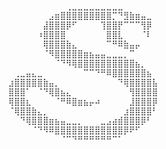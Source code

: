 ⠀⠀⠀⠀⠀⠀⠀⠀⠀⠀⠀⠀⢀⣀⣀⣀⣀⣀⣀⣀⣀⣀⠀⠀⠀⠀⠀⠀⠀⠀
⠀⠀⠀⠀⠀⠀⠀⠀⠀⣠⣶⣿⣿⣿⣿⣿⣿⣿⣿⣿⡉⠙⣻⣷⣶⣤⣀⠀⠀⠀
⠀⠀⠀⠀⠀⠀⠀⠀⣼⣿⣿⣿⡿⠋⠀⠀⠀⠀⢹⣿⣿⡟⠉⠉⠉⢻⡿⠀⠀⠀
⠀⠀⠀⠀⠀⠀⠀⠰⣿⣿⣿⣿⠀⠀⠀⠀⠀⠀⠀⣿⣿⣇⠀⠀⠀⠈⠇⠀⠀⠀
⠀⠀⠀⠀⠀⠀⠀⠀⢿⣿⣿⣿⣷⣄⠀⠀⠀⠀⠀⠉⠛⠿⣷⣤⡤⠀⠀⠀⠀⠀
⠀⠀⠀⠀⠀⠀⠀⠀⠈⠻⣿⣿⣿⣿⣿⣶⣦⣤⣤⣀⣀⣀⡀⠉⠀⠀⠀⠀⠀⠀
⠀⠀⠀⠀⠀⠀⠀⠀⠀⠀⠈⠙⠻⢿⣿⣿⣿⣿⣿⣿⣿⣿⣿⣿⣦⡀⠀⠀⠀⠀
⠀⠀⠀⢀⣀⣤⣄⣀⠀⠀⠀⠀⠀⠀⠀⠉⠉⠙⠛⠿⣿⣿⣿⣿⣿⣿⣦⠀⠀⠀
⠀⠀⣰⣿⣿⣿⣿⣿⣷⣤⡀⠀⠀⠀⠀⠀⠀⠀⠀⠀⠀⠙⢿⣿⣿⣿⣿⣧⠀⠀
⠀⠀⣿⣿⣿⠁⠀⠈⠙⢿⣿⣦⣄⠀⠀⠀⠀⠀⠀⠀⠀⠀⠀⢻⣿⣿⣿⣿⠀⠀
⠀⠀⢿⣿⣿⣆⠀⠀⠀⠀⠈⠛⠿⣿⣶⣦⡤⠴⠀⠀⠀⠀⠀⣸⣿⣿⣿⡿⠀⠀
⠀⠀⠈⢿⣿⣿⣷⣄⡀⠀⠀⠀⠀⠀⠀⠀⠀⠀⠀⠀⠀⠀⣰⣿⣿⣿⣿⠃⠀⠀
⠀⠀⠀⠀⠙⢿⣿⣿⣿⣶⣦⣤⣀⣀⡀⠀⠀⠀⣀⣠⣴⣾⣿⣿⣿⡿⠃⠀⠀⠀
⠀⠀⠀⠀⠀⠀⠈⠙⠻⠿⣿⣿⣿⣿⣿⣿⣿⣿⣿⣿⣿⣿⡿⠟⠋⠀⠀⠀⠀⠀
⠀⠀⠀⠀⠀⠀⠀⠀⠀⠀⠀⠈⠉⠙⠛⠛⠛⠛⠛⠛⠉⠁⠀⠀⠀⠀⠀⠀⠀⠀
